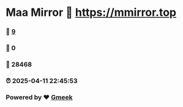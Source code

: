 # Maa Mirror :link: https://mmirror.top 
### :page_facing_up: [9](https://mmirror.top/tag.html) 
### :speech_balloon: 0 
### :hibiscus: 28468 
### :alarm_clock: 2025-04-11 22:45:53 
### Powered by :heart: [Gmeek](https://github.com/Meekdai/Gmeek)
